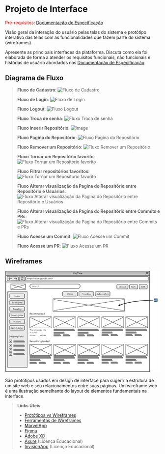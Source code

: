 
# Projeto de Interface

<span style="color:red">Pré-requisitos: <a href="2-Especificação do Projeto.md"> Documentação de Especificação</a></span>

Visão geral da interação do usuário pelas telas do sistema e protótipo interativo das telas com as funcionalidades que fazem parte do sistema (wireframes).

 Apresente as principais interfaces da plataforma. Discuta como ela foi elaborada de forma a atender os requisitos funcionais, não funcionais e histórias de usuário abordados nas <a href="2-Especificação do Projeto.md"> Documentação de Especificação</a>.

## Diagrama de Fluxo
> **Fluxo de Cadastro**:
> ![Fluxo de Cadastro](https://github.com/ICEI-PUC-Minas-PMV-ADS/pmv-ads-2024-1-e2-proj-int-t6-repoinsight/assets/80174882/3a37c034-9aac-4803-b8a7-2e37bc21200a)
>
> **Fluxo de Login**:
> ![Fluxo de Login](https://github.com/ICEI-PUC-Minas-PMV-ADS/pmv-ads-2024-1-e2-proj-int-t6-repoinsight/assets/80174882/f63a6a2a-1057-4f0a-870e-33c65869be85)
>
> **Fluxo Logout**:
> ![Fluxo Logout](https://github.com/ICEI-PUC-Minas-PMV-ADS/pmv-ads-2024-1-e2-proj-int-t6-repoinsight/assets/80174882/649cd292-cba9-43a6-9000-1d59b28a1a8a)
>
> **Fluxo Troca de senha**:
> ![Fluxo Troca de senha](https://github.com/ICEI-PUC-Minas-PMV-ADS/pmv-ads-2024-1-e2-proj-int-t6-repoinsight/assets/80174882/eb1f9a7f-2859-434e-a1e8-c86311b096c1)
>
> **Fluxo Inserir Repositório**:
> ![image](https://github.com/ICEI-PUC-Minas-PMV-ADS/pmv-ads-2024-1-e2-proj-int-t6-repoinsight/assets/80174882/3de771ee-1099-4c5c-b689-5f7a8a406270)
>
> **Fluxo Pagina do Repositório**:
> ![Fluxo Pagina do Repositório](https://github.com/ICEI-PUC-Minas-PMV-ADS/pmv-ads-2024-1-e2-proj-int-t6-repoinsight/assets/80174882/2f645d6b-69fc-436b-bed3-9d5aeb7972d0)
>
> **Fluxo Remover um Repositório**:
> ![Fluxo Remover um Repositório](https://github.com/ICEI-PUC-Minas-PMV-ADS/pmv-ads-2024-1-e2-proj-int-t6-repoinsight/assets/80174882/24d2ac27-d25f-4053-9d86-40bb9e74dc4b)
>
> **Fluxo Tornar um Repositório favorito**:
> ![Fluxo Tornar um Repositório favorito](https://github.com/ICEI-PUC-Minas-PMV-ADS/pmv-ads-2024-1-e2-proj-int-t6-repoinsight/assets/80174882/68f96ecd-da53-44d9-bd65-2a06bab2faaf)
>
> **Fluxo Filtrar repositórios favoritos**:
> ![Fluxo Tornar um Repositório favorito](https://github.com/ICEI-PUC-Minas-PMV-ADS/pmv-ads-2024-1-e2-proj-int-t6-repoinsight/assets/80174882/41cd1a22-59ac-438a-ad85-ad06311e25c5)
>
> **Fluxo Alterar visualização da Pagina do Repositório entre Repositório e Usuários**:
> ![Fluxo Alterar visualização da Pagina do Repositório entre Repositório e Usuários](https://github.com/ICEI-PUC-Minas-PMV-ADS/pmv-ads-2024-1-e2-proj-int-t6-repoinsight/assets/80174882/4cfae47b-cc3f-47dc-9b47-9db2b6ae0895)
>
> **Fluxo Alterar visualização da Pagina do Repositório entre Commits e PRs**:
> ![Fluxo Alterar visualização da Pagina do Repositório entre Commits e PRs](https://github.com/ICEI-PUC-Minas-PMV-ADS/pmv-ads-2024-1-e2-proj-int-t6-repoinsight/assets/80174882/a3a86f5b-9f5e-40a2-baea-bcf8ddda80c3)
>
> **Fluxo Acesse um Commit**:
> ![Fluxo Acesse um Commit](https://github.com/ICEI-PUC-Minas-PMV-ADS/pmv-ads-2024-1-e2-proj-int-t6-repoinsight/assets/80174882/5ec555c2-d178-48b7-b82d-8944ec231988)
>
> **Fluxo Acesse um PR**:
> ![Fluxo Acesse um PR](https://github.com/ICEI-PUC-Minas-PMV-ADS/pmv-ads-2024-1-e2-proj-int-t6-repoinsight/assets/80174882/33657acc-d604-403b-9888-5fc1c0dad2e3)

## Wireframes

![Exemplo de Wireframe](img/wireframe-example.png)

São protótipos usados em design de interface para sugerir a estrutura de um site web e seu relacionamentos entre suas páginas. Um wireframe web é uma ilustração semelhante do layout de elementos fundamentais na interface.
 
> **Links Úteis**:
> - [Protótipos vs Wireframes](https://www.nngroup.com/videos/prototypes-vs-wireframes-ux-projects/)
> - [Ferramentas de Wireframes](https://rockcontent.com/blog/wireframes/)
> - [MarvelApp](https://marvelapp.com/developers/documentation/tutorials/)
> - [Figma](https://www.figma.com/)
> - [Adobe XD](https://www.adobe.com/br/products/xd.html#scroll)
> - [Axure](https://www.axure.com/edu) (Licença Educacional)
> - [InvisionApp](https://www.invisionapp.com/) (Licença Educacional)
